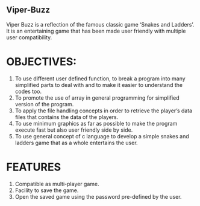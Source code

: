 ## Viper-Buzz
Viper Buzz is a reflection of the famous classic game ‘Snakes and Ladders’. It is an entertaining game that has been made user friendly with multiple user compatibility.

# OBJECTIVES:

1. To use different user defined function, to break a program into many simplified parts to deal with and to make it easier to understand the codes too.
2. To promote the use of array in general programming for simplified version of the program.
3. To apply the file handling concepts in order to retrieve the player’s data files that contains the data of the players.
4. To use minimum graphics as far as possible to make the program execute fast but also user friendly side by side.
5. To use general concept of c language to develop a simple snakes and ladders game that as a whole entertains the user.

# FEATURES

1. Compatible as multi-player game.
2. Facility to save the game.
3. Open the saved game using the password pre-defined by the user.
